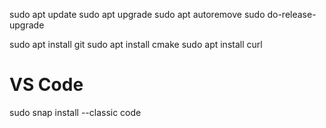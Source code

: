 sudo apt update
sudo apt upgrade
sudo apt autoremove
sudo do-release-upgrade

sudo apt install git
sudo apt install cmake
sudo apt install curl

# VS Code
sudo snap install --classic code